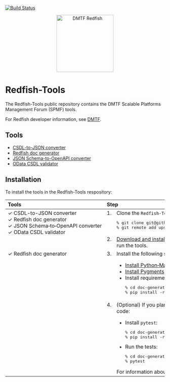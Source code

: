 [![Build Status](https://travis-ci.com/DMTF/Redfish-Tools.svg?branch=master)](https://travis-ci.com/github/DMTF/Redfish-Tools)
<p align="center">
  <img src="http://redfish.dmtf.org/sites/all/themes/dmtf2015/images/dmtf-redfish-logo.png" alt="DMTF Redfish" width=180>
</p>

# Redfish-Tools

The Redfish-Tools public repository contains the DMTF Scalable Platforms Management Forum (SPMF) tools.

For Redfish developer information, see [DMTF](https://redfish.dmtf.org/ "https://redfish.dmtf.org/").

## Tools

* [CSDL-to-JSON converter](csdl-to-json-convertor/README.md "csdl-to-json-convertor/README.md")
* [Redfish doc generator](doc-generator/README.md "doc-generator/README.md")
* [JSON Schema-to-OpenAPI converter](json-to-openapi-converter/README.md "json-to-openapi-converter/README.md")
* [OData CSDL validator](odata-csdl-validator/README.md "odata-csdl-validator/README.md")

## Installation

To install the tools in the Redfish-Tools respository:

<table>
   <thead>
      <tr>
         <th align="left" valign="top">Tools</th>
         <th align="left" valign="top" colspan="2">Step</th>
      </tr>
   </thead>
   <tbody>
      <tr>
         <td align="left" valign="top" rowspan="2">&checkmark;&nbsp;CSDL-to-JSON converter<br/>&checkmark;&nbsp;Redfish doc generator<br/>&checkmark;&nbsp;JSON&nbsp;Schema&#8209;to&#8209;OpenAPI&nbsp;converter<br/>&checkmark;&nbsp;OData CSDL validator</td>
         <td align="left" valign="top">1.</td>
         <td align="left" valign="top">
            Clone the <code>Redfish-Tools</code> repository:
            <pre lang="bash">% git clone git@github.com:DMTF/Redfish-Tools.git
% git remote add upstream git@github.com:DMTF/Redfish-Tools.git</pre>
         </td>
      </tr>
      <tr>
         <td align="left" valign="top">2.</td>
         <td align="left" valign="top">
            <a href="https://www.python.org/downloads/" title="https://www.python.org/downloads/">Download and install Python</a> on the machine from which you will run the tools.
         </td>
      </tr>
      <tr>
         <td align="left" valign="top" rowspan="2">&checkmark;&nbsp;Redfish doc generator</td>
         <td align="left" valign="top">3.</td>
         <td align="left" valign="top">
            Install the following software, which is required for HTML output:
            <ul>
               <li><a href="https://python-markdown.github.io/install/" title="https://python-markdown.github.io/install/">Install Python&#8209;Markdown</a>.</li>
               <li><a href="http://pygments.org/" title="http://pygments.org/">Install Pygments</a>.</li>
               <li>
                  Install requirements:
                  <pre lang="bash">% cd doc-generator
% pip install -r requirements.txt</pre></li>
         </td>
      </tr>
      <tr>
         <td align="left" valign="top">4.</td>
         <td align="left" valign="top">
            (Optional) If you plan to make changes to the <code>doc_generator.py</code> code:
            <ul>
               <li>Install <code>pytest</code>:
                  <pre lang="bash">% cd doc-generator
% pip install -r dev_requirements.txt</pre>
               </li>
               <li>
                  Run the tests:
                  <pre lang="bash">% cd doc-generator
% pytest</pre>
               </li>
            </ul>
            For information about <code>pytest</code>, see <a href="https://docs.pytest.org/en/latest/getting-started.html" title="https://docs.pytest.org/en/latest/getting-started.html">pytest</a>.
         </td>
      </tr>
   </tbody>
</table>
